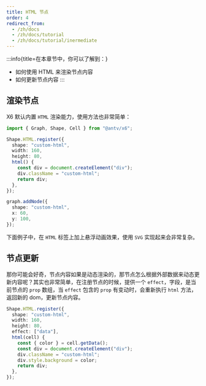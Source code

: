 ```yaml
---
title: HTML 节点
order: 4
redirect_from:
  - /zh/docs
  - /zh/docs/tutorial
  - /zh/docs/tutorial/inermediate
---
```


:::info{title=在本章节中，你可以了解到：}

- 如何使用 HTML 来渲染节点内容
- 如何更新节点内容
  :::

## 渲染节点

X6 默认内置 `HTML` 渲染能力，使用方法也非常简单：

```ts
import { Graph, Shape, Cell } from "@antv/x6";

Shape.HTML.register({
  shape: "custom-html",
  width: 160,
  height: 80,
  html() {
    const div = document.createElement("div");
    div.className = "custom-html";
    return div;
  },
});

graph.addNode({
  shape: "custom-html",
  x: 60,
  y: 100,
});
```

下面例子中，在 `HTML` 标签上加上悬浮动画效果，使用 `SVG` 实现起来会非常复杂。

<code id="html-basic" src="@/src/tutorial/intermediate/html/basic/index.tsx"></code>

## 节点更新

那你可能会好奇，节点内容如果是动态渲染的，那节点怎么根据外部数据来动态更新内容呢？其实也非常简单，在注册节点的时候，提供一个 `effect`，字段，是当前节点的 `prop` 数组，当 `effect` 包含的 `prop` 有变动时，会重新执行 `html` 方法，返回新的 dom，更新节点内容。

```ts
Shape.HTML.register({
  shape: "custom-html",
  width: 160,
  height: 80,
  effect: ["data"],
  html(cell) {
    const { color } = cell.getData();
    const div = document.createElement("div");
    div.className = "custom-html";
    div.style.background = color;
    return div;
  },
});
```

<code id="html-update" src="@/src/tutorial/intermediate/html/update/index.tsx"></code>
